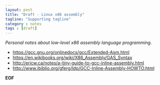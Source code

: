 ```yaml
---
layout: post
title: "Draft - Linux x86 assembly"
tagline: "Supporting tagline"
category : notes
tags : [draft]
---
```


_Personal notes about low-level x86 assembly language programming._

* <https://gcc.gnu.org/onlinedocs/gcc/Extended-Asm.html>
* <https://en.wikibooks.org/wiki/X86_Assembly/GAS_Syntax>
* <http://ericw.ca/notes/a-tiny-guide-to-gcc-inline-assembly.html>
* <http://www.ibiblio.org/gferg/ldp/GCC-Inline-Assembly-HOWTO.html>

__EOF__
